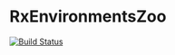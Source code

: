 # RxEnvironmentsZoo

[![Build Status](https://github.com/wouterwln/RxEnvironmentsZoo.jl/actions/workflows/CI.yml/badge.svg?branch=main)](https://github.com/wouterwln/RxEnvironmentsZoo.jl/actions/workflows/CI.yml?query=branch%3Amain)
